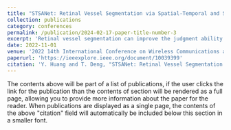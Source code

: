 ```yaml
---
title: "STSANet: Retinal Vessel Segmentation via Spatial-Temporal and Self-Attention Encoding"
collection: publications
category: conferences
permalink: /publication/2024-02-17-paper-title-number-3
excerpt: 'Retinal vessel segmentation can improve the judgment ability of intelligent disease diagnosis system. Although a large number of retinal vessel segmentation models have been proposed with the development of deep learning, it is still a challenging task. In this work, we propose a new retinal vessel segmentation network via spatial-temporal and self-attention encoding modules, called STSANet, which can significantly improve the performance and robustness of segmentation. The spatial-temporal information of fundus images are extracted by a Spatial-Temporal encoding module in the STSANet. In addition, the internal correlation of features is captured by the Self-Attention module. By fusing spatial-temporal and self-attention features, the final result contains both spatial-temporal information and internal feature information of fundus images. The experimental results indicate that our STSANet outperforms other state-of-the-art retinal segmentation models on the published standard datasets.'
date: 2022-11-01
venue: '2022 14th International Conference on Wireless Communications and Signal Processing (WCSP)'
paperurl: 'https://ieeexplore.ieee.org/document/10039399'
citation: 'Y. Huang and T. Deng, "STSANet: Retinal Vessel Segmentation via Spatial-Temporal and Self-Attention Encoding," 2022 14th International Conference on Wireless Communications and Signal Processing (WCSP), Nanjing, China, 2022, pp. 132-137.'
---
```


The contents above will be part of a list of publications, if the user clicks the link for the publication than the contents of section will be rendered as a full page, allowing you to provide more information about the paper for the reader. When publications are displayed as a single page, the contents of the above "citation" field will automatically be included below this section in a smaller font.
